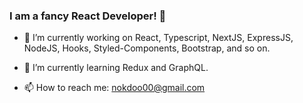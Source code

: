 ### I am a fancy React Developer! 👋

- 🔭 I’m currently working on React, Typescript, NextJS, ExpressJS, NodeJS, Hooks, Styled-Components, Bootstrap, and so on. 
- 🌱 I’m currently learning Redux and GraphQL.

- 📫 How to reach me: nokdoo00@gmail.com

<!--
**yuico/yuico** is a ✨ _special_ ✨ repository because its `README.md` (this file) appears on your GitHub profile.

Here are some ideas to get you started:

- 🔭 I’m currently working on React, Typescript, NextJS, ExpressJS, NodeJS, Hooks, Styled-Components, Bootstrap, and so on. 
- 🌱 I’m currently learning Redux and GraphQL.
- 👯 I’m looking to collaborate on ...
- 🤔 I’m looking for help with ...
- 💬 Ask me about ...
- 📫 How to reach me: ...
- 😄 Pronouns: ...
- ⚡ Fun fact: ...
-->
